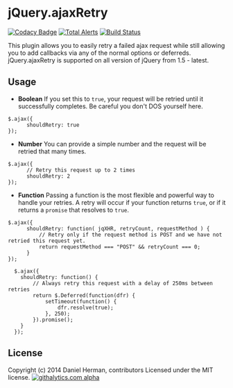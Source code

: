 # jQuery.ajaxRetry

[![Codacy Badge](https://api.codacy.com/project/badge/Grade/3394a45c5fc14b1e8c1287acb2985ddf)](https://app.codacy.com/app/dcherman/jQuery.ajaxRetry?utm_source=github.com&utm_medium=referral&utm_content=dcherman/jQuery.ajaxRetry&utm_campaign=badger)
[![Total Alerts](https://img.shields.io/lgtm/alerts/g/dcherman/jQuery.ajaxRetry.svg?logo=lgtm&logoWidth=18)](https://lgtm.com/projects/g/dcherman/jQuery.ajaxRetry/alerts/)
[![Build Status](https://travis-ci.org/dcherman/jQuery.ajaxRetry.svg?branch=master)](https://travis-ci.org/dcherman/jQuery.ajaxRetry)

This plugin allows you to easily retry a failed ajax request while still allowing you to add callbacks via any of the normal options or deferreds.
jQuery.ajaxRetry is supported on all version of jQuery from 1.5 - latest.

## Usage

* **Boolean**
If you set this to `true`, your request will be retried until it successfully completes.  Be careful you don't DOS yourself here.
```
$.ajax({
      shouldRetry: true
});
```

* **Number**
You can provide a simple number and the request will be retried that many times.
```
$.ajax({
      // Retry this request up to 2 times
      shouldRetry: 2
});
```

* **Function**
Passing a function is the most flexible and powerful way to handle your retries.  A retry will occur if your function returns `true`, or if it
returns a `promise` that resolves to `true`.
```
$.ajax({
      shouldRetry: function( jqXHR, retryCount, requestMethod ) {
          // Retry only if the request method is POST and we have not retried this request yet.
          return requestMethod === "POST" && retryCount === 0;
      }
});
```

  ```
    $.ajax({
      shouldRetry: function() {
          // Always retry this request with a delay of 250ms between retries
          return $.Deferred(function(dfr) {
              setTimeout(function() {
                  dfr.resolve(true);
              }, 250);
          }).promise();
      }
    });
```

## License
Copyright (c) 2014 Daniel Herman, contributors Licensed under the MIT license.
[![githalytics.com alpha](https://cruel-carlota.pagodabox.com/6893f686c161d2497e5d0080614ca6e6 "githalytics.com")](http://githalytics.com/dcherman/jQuery.ajaxRetry)
